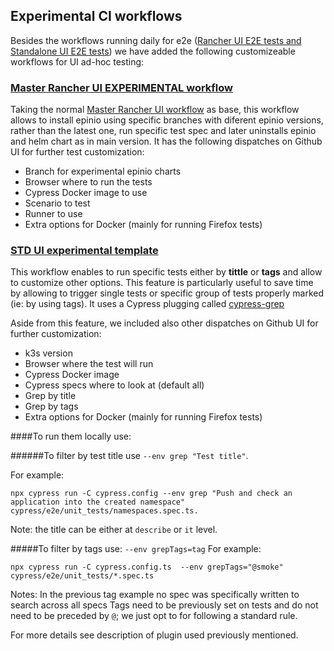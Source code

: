 ## Experimental CI workflows

Besides the workflows running daily for e2e ([Rancher UI E2E tests and Standalone UI E2E tests](https://github.com/epinio/epinio-end-to-end-tests#rancher-ui-e2e-tests)) we have added the following customizeable workflows for UI ad-hoc testing:


### [Master Rancher UI EXPERIMENTAL workflow](https://github.com/epinio/epinio-end-to-end-tests/actions/workflows/master_rancher_ui_experimental_workflow.yml?query=branch%3Amain)
Taking the normal [Master Rancher UI workflow](https://github.com/epinio/epinio-end-to-end-tests/blob/main/.github/workflows/master_rancher_ui_workflow.yml) as base, this workflow allows to install epinio using specific branches with diferent epinio versions, rather than the latest one, run specific test spec and later uninstalls epinio and helm chart as in main version. It has the following dispatches on Github UI for further test customization:

- Branch for experimental epinio charts
- Browser where to run the tests
- Cypress Docker image to use
- Scenario to test
- Runner to use
- Extra options for Docker (mainly for running Firefox tests)

### [STD UI experimental template](https://github.com/epinio/epinio-end-to-end-tests/actions/workflows/master_std_ui_experimental.yml?query=branch%3Amain)
This workflow enables to run specific tests either by **tittle** or **tags** and allow to customize other options. This feature is particularly useful to save time by allowing to trigger single tests or specific group of tests properly marked (ie: by using tags). 
It uses a Cypress plugging called [cypress-grep](https://github.com/cypress-io/cypress/tree/develop/npm/grep)

Aside from this feature, we included also other dispatches on Github UI for further customization:

- k3s version 
- Browser where the test will run
- Cypress Docker image
- Cypress specs where to look at (default all)
- Grep by title
- Grep by tags
- Extra options for Docker (mainly for running Firefox tests)

####To run them locally use:

######To filter by test title use `--env grep "Test title"`. 

For example:
```
npx cypress run -C cypress.config --env grep "Push and check an application into the created namespace" cypress/e2e/unit_tests/namespaces.spec.ts.
```

Note: the title can be either at `describe` or `it` level.

#####To filter by tags use: `--env grepTags=tag` 
For example:
```
npx cypress run -C cypress.config.ts  --env grepTags="@smoke" cypress/e2e/unit_tests/*.spec.ts
``` 


Notes:
In the previous tag example no spec was specifically written to search across all specs
Tags need to be previously set on tests and do not need to be preceded by `@`; we just opt to for following a standard rule. 

For more details see description of plugin used previously mentioned.